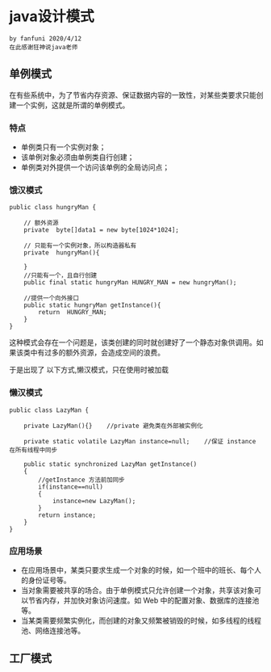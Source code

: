 # java设计模式
```
by fanfuni 2020/4/12
在此感谢狂神说java老师

```
## 单例模式
在有些系统中，为了节省内存资源、保证数据内容的一致性，对某些类要求只能创建一个实例，这就是所谓的单例模式。
### 特点
- 单例类只有一个实例对象；
- 该单例对象必须由单例类自行创建；
- 单例类对外提供一个访问该单例的全局访问点；

### 饿汉模式
```
public class hungryMan {
    
    // 额外资源
    private  byte[]data1 = new byte[1024*1024];

    // 只能有一个实例对象，所以构造器私有
    private  hungryMan(){

    }
    //只能有一个，且自行创建
    public final static hungryMan HUNGRY_MAN = new hungryMan();

    //提供一个向外接口
    public static hungryMan getInstance(){
        return  HUNGRY_MAN;
    }
}

```
这种模式会存在一个问题是，该类创建的同时就创建好了一个静态对象供调用。如果该类中有过多的额外资源，会造成空间的浪费。

于是出现了 以下方式,懒汉模式，只在使用时被加载
### 懒汉模式
```
public class LazyMan {

    private LazyMan(){}    //private 避免类在外部被实例化

    private static volatile LazyMan instance=null;    //保证 instance 在所有线程中同步
    
    public static synchronized LazyMan getInstance()
    {
        //getInstance 方法前加同步
        if(instance==null)
        {
            instance=new LazyMan();
        }
        return instance;
    }
}
```
### 应用场景
- 在应用场景中，某类只要求生成一个对象的时候，如一个班中的班长、每个人的身份证号等。
- 当对象需要被共享的场合。由于单例模式只允许创建一个对象，共享该对象可以节省内存，并加快对象访问速度。如 Web 中的配置对象、数据库的连接池等。
- 当某类需要频繁实例化，而创建的对象又频繁被销毁的时候，如多线程的线程池、网络连接池等。

## 工厂模式
